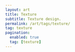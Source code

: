 ```yaml
---
layout: art
title: Texture
subtitle: Texture design.
permalink: /art/tags/texture/
tag: texture
pagination:
  enabled: true
  tag: [texture]
---
```

